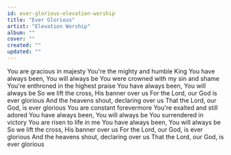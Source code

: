```yaml
---
id: ever-glorious-elevation-worship
title: "Ever Glorious"
artist: "Elevation Worship"
album: ""
cover: ""
created: ""
updated: ""
---
```


You are gracious in majesty
You're the mighty and humble King
You have always been, You will always be
You were crowned with my sin and shame
You're enthroned in the highest praise
You have always been, You will always be
So we lift the cross, His banner over us
For the Lord, our God is ever glorious
And the heavens shout, declaring over us
That the Lord, our God, is ever glorious
You are constant forevermore
You're exalted and still adored
You have always been, You will always be
You surrendered in victory
You are risen to life in me
You have always been, You will always be
So we lift the cross, His banner over us
For the Lord, our God, is ever glorious
And the heavens shout, declaring over us
That the Lord, our God, is ever glorious